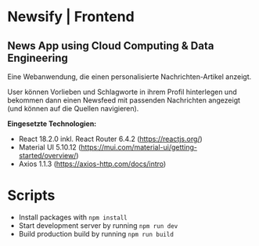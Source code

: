# Newsify | Frontend
## News App using Cloud Computing & Data Engineering

Eine Webanwendung, die einen personalisierte Nachrichten-Artikel anzeigt.

User können Vorlieben und Schlagworte in ihrem Profil hinterlegen und bekommen dann einen Newsfeed mit passenden Nachrichten angezeigt (und können auf die Quellen navigieren).

**Eingesetzte Technologien:**
* React 18.2.0 inkl. React Router 6.4.2 (https://reactjs.org/)
* Material UI 5.10.12 (https://mui.com/material-ui/getting-started/overview/)
* Axios 1.1.3 (https://axios-http.com/docs/intro)

# Scripts
* Install packages with `npm install`
* Start development server by running `npm run dev`
* Build production build by running `npm run build`